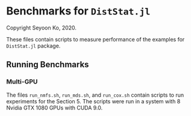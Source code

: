 # Benchmarks for `DistStat.jl`

Copyright Seyoon Ko, 2020.

These files contain scripts to measure performance of the examples for `DistStat.jl` package.

## Running Benchmarks

### Multi-GPU

The files `run_nmfs.sh`, `run_mds.sh`, and `run_cox.sh` contain scripts to run experiments for the Section 5. 
The scripts were run in a system with 8 Nvidia GTX 1080 GPUs with CUDA 9.0. 

